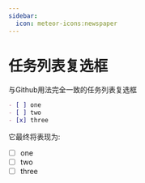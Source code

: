 ```yaml
---
sidebar:
  icon: meteor-icons:newspaper
---
```


# 任务列表复选框

与Github用法完全一致的任务列表复选框

```md
- [ ] one
- [ ] two
- [x] three
```

它最终将表现为:

- [ ] one
- [ ] two
- [ ] three
